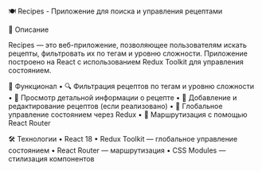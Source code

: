 🍽️ Recipes - Приложение для поиска и управления рецептами

📌 Описание

Recipes — это веб-приложение, позволяющее пользователям искать рецепты, фильтровать их по тегам и уровню сложности.
Приложение построено на React с использованием Redux Toolkit для управления состоянием.

🚀 Функционал
	•	🔍 Фильтрация рецептов по тегам и уровню сложности
	•	📜 Просмотр детальной информации о рецепте
	•	📌 Добавление и редактирование рецептов (если реализовано)
	•	🔄 Глобальное управление состоянием через Redux
	•	🔗 Маршрутизация с помощью React Router
 
 🛠️ Технологии
	•	React 18
	•	Redux Toolkit — глобальное управление состоянием
	•	React Router — маршрутизация
	•	CSS Modules — стилизация компонентов
